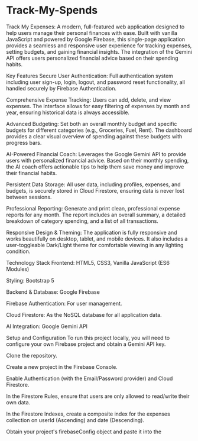 # Track-My-Spends
Track My Expenses: A modern, full-featured web application designed to help users manage their personal finances with ease. Built with vanilla JavaScript and powered by Google Firebase, this single-page application provides a seamless and responsive user experience for tracking expenses, setting budgets, and gaining financial insights. The integration of the Gemini API offers users personalized financial advice based on their spending habits.

Key Features Secure User Authentication: Full authentication system including user sign-up, login, logout, and password reset functionality, all handled securely by Firebase Authentication.

Comprehensive Expense Tracking: Users can add, delete, and view expenses. The interface allows for easy filtering of expenses by month and year, ensuring historical data is always accessible.

Advanced Budgeting: Set both an overall monthly budget and specific budgets for different categories (e.g., Groceries, Fuel, Rent). The dashboard provides a clear visual overview of spending against these budgets with progress bars.

AI-Powered Financial Coach: Leverages the Google Gemini API to provide users with personalized financial advice. Based on their monthly spending, the AI coach offers actionable tips to help them save money and improve their financial habits.

Persistent Data Storage: All user data, including profiles, expenses, and budgets, is securely stored in Cloud Firestore, ensuring data is never lost between sessions.

Professional Reporting: Generate and print clean, professional expense reports for any month. The report includes an overall summary, a detailed breakdown of category spending, and a list of all transactions.

Responsive Design & Theming: The application is fully responsive and works beautifully on desktop, tablet, and mobile devices. It also includes a user-toggleable Dark/Light theme for comfortable viewing in any lighting condition.

Technology Stack Frontend: HTML5, CSS3, Vanilla JavaScript (ES6 Modules)

Styling: Bootstrap 5

Backend & Database: Google Firebase

Firebase Authentication: For user management.

Cloud Firestore: As the NoSQL database for all application data.

AI Integration: Google Gemini API

Setup and Configuration To run this project locally, you will need to configure your own Firebase project and obtain a Gemini API key.

Clone the repository.

Create a new project in the Firebase Console.

Enable Authentication (with the Email/Password provider) and Cloud Firestore.

In the Firestore Rules, ensure that users are only allowed to read/write their own data.

In the Firestore Indexes, create a composite index for the expenses collection on userId (Ascending) and date (Descending).

Obtain your project's firebaseConfig object and paste it into the <script> tag in index.html.

Generate an API key from Google AI Studio and enable the Vertex AI API in your Google Cloud project.

Paste the Gemini API key into the apiKey constant within the getFinancialAdviceButton event listener in index.html.

Open the index.html file in your browser.
